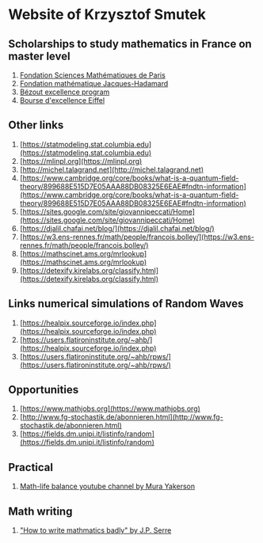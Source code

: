 # Website of Krzysztof Smutek 

## Scholarships to study mathematics in France on master level
1. [Fondation Sciences Mathématiques de Paris](https://www.sciencesmaths-paris.fr/en/masters-250.htm)
2. [Fondation mathématique Jacques-Hadamard](https://www.fondation-hadamard.fr/en/master-master-scholarship/master-491-call-applications)
3. [Bézout excellence program](http://bezout.univ-paris-est.fr/masters-scholarships/)
4. [Bourse d'excellence Eiffel](https://www.campusfrance.org/fr/le-programme-de-bourses-d-excellence-eiffel)

## Other links
1. [https://statmodeling.stat.columbia.edu](https://statmodeling.stat.columbia.edu) <br>
2. [https://mlinpl.org](https://mlinpl.org) <br>
3. [http://michel.talagrand.net](http://michel.talagrand.net) <br>
4. [https://www.cambridge.org/core/books/what-is-a-quantum-field-theory/899688E515D7E05AAA88DB08325E6EAE#fndtn-information](https://www.cambridge.org/core/books/what-is-a-quantum-field-theory/899688E515D7E05AAA88DB08325E6EAE#fndtn-information) <br>
5. [https://sites.google.com/site/giovannipeccati/Home](https://sites.google.com/site/giovannipeccati/Home) <br>
6. [https://djalil.chafai.net/blog/](https://djalil.chafai.net/blog/) <br>
7. [https://w3.ens-rennes.fr/math/people/francois.bolley/](https://w3.ens-rennes.fr/math/people/francois.bolley/) <br>
8. [https://mathscinet.ams.org/mrlookup](https://mathscinet.ams.org/mrlookup) <br>
9. [https://detexify.kirelabs.org/classify.html](https://detexify.kirelabs.org/classify.html)

## Links numerical simulations of Random Waves
1. [https://healpix.sourceforge.io/index.php](https://healpix.sourceforge.io/index.php) <br>
2. [https://users.flatironinstitute.org/~ahb/](https://healpix.sourceforge.io/index.php) <br>
3. [https://users.flatironinstitute.org/~ahb/rpws/](https://users.flatironinstitute.org/~ahb/rpws/)

## Opportunities
1. [https://www.mathjobs.org](https://www.mathjobs.org) <br>
2. [http://www.fg-stochastik.de/abonnieren.html](http://www.fg-stochastik.de/abonnieren.html) <br>
3. [https://fields.dm.unipi.it/listinfo/random](https://fields.dm.unipi.it/listinfo/random)

## Practical 
1. [Math-life balance youtube channel by Mura Yakerson](https://www.youtube.com/channel/UCYRR0SgbYH59htIHkwTbqMw) <br>

## Math writing 
1. ["How to write mathmatics badly" by J.P. Serre](https://www.youtube.com/watch?v=ECQyFzzBHlo)
